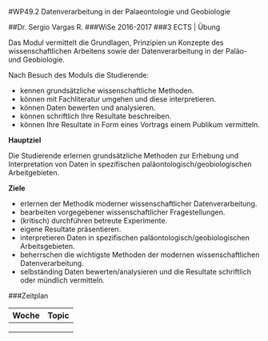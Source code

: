 #WP49.2 Datenverarbeitung in der Palaeontologie und Geobiologie

##Dr. Sergio Vargas R.
###WiSe 2016-2017
###3 ECTS | Übung

Das Modul vermittelt die Grundlagen, Prinzipien un Konzepte des wissenschaftlichen Arbeitens sowie der Datenverarbeitung in der Paläo- und Geobiologie.

Nach Besuch des Moduls die Studierende:

* kennen grundsätzliche wissenschaftliche Methoden.
* können mit Fachliteratur umgehen und diese interpretieren.
* können Daten bewerten und analysieren.
* können schriftlich Ihre Resultate beschreiben.
* können Ihre Resultate in Form eines Vortrags einem Publikum vermitteln.

**Hauptziel**

Die Studierende erlernen grundsätzliche Methoden zur Erhebung und Interpretation von Daten in spezifischen paläontologisch/geobiologischen Arbeitgebieten.

**Ziele**

* erlernen der Methodik moderner wissenschaftlicher Datenverarbeitung.
* bearbeiten vorgegebener wissenschaftlicher Fragestellungen.
* (kritisch) durchführen betreute Experimente.
* eigene Resultate präsentieren.
* interpretieren Daten in spezifischen paläontologisch/geobiologischen Arbeitsgebieten.
* beherrschen die wichtigste Methoden der modernen wissenschaftlichen Datenverarbeitung.
* selbständing Daten bewerten/analysieren und die Resultate schriftlich oder mündlich vermitteln.

###Zeitplan

|Woche|Topic|
|-----|-----|
|||
|||
|||